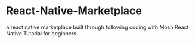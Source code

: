 # React-Native-Marketplace
a react native marketplace built through following coding with Mosh React Native Tutorial for beginners
